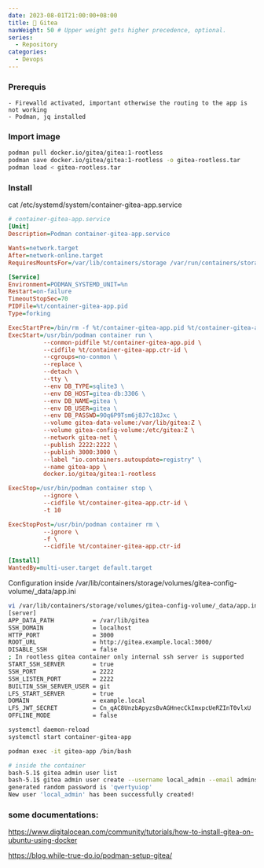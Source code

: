 ```yaml
---
date: 2023-08-01T21:00:00+08:00
title: 🍵 Gitea
navWeight: 50 # Upper weight gets higher precedence, optional.
series:
  - Repository
categories:
  - Devops
---
```



### Prerequis 

	- Firewalld activated, important otherwise the routing to the app is not working 
	- Podman, jq installed


### Import image

```bash
podman pull docker.io/gitea/gitea:1-rootless
podman save docker.io/gitea/gitea:1-rootless -o gitea-rootless.tar
podman load < gitea-rootless.tar
```

### Install

cat /etc/systemd/system/container-gitea-app.service

```ini
# container-gitea-app.service
[Unit]
Description=Podman container-gitea-app.service

Wants=network.target
After=network-online.target
RequiresMountsFor=/var/lib/containers/storage /var/run/containers/storage

[Service]
Environment=PODMAN_SYSTEMD_UNIT=%n
Restart=on-failure
TimeoutStopSec=70
PIDFile=%t/container-gitea-app.pid
Type=forking

ExecStartPre=/bin/rm -f %t/container-gitea-app.pid %t/container-gitea-app.ctr-id
ExecStart=/usr/bin/podman container run \
          --conmon-pidfile %t/container-gitea-app.pid \
          --cidfile %t/container-gitea-app.ctr-id \
          --cgroups=no-conmon \
          --replace \
          --detach \
          --tty \
          --env DB_TYPE=sqlite3 \
          --env DB_HOST=gitea-db:3306 \
          --env DB_NAME=gitea \
          --env DB_USER=gitea \
          --env DB_PASSWD=9Oq6P9Tsm6j8J7c18Jxc \
          --volume gitea-data-volume:/var/lib/gitea:Z \
          --volume gitea-config-volume:/etc/gitea:Z \
          --network gitea-net \
          --publish 2222:2222 \
          --publish 3000:3000 \
          --label "io.containers.autoupdate=registry" \
          --name gitea-app \
          docker.io/gitea/gitea:1-rootless

ExecStop=/usr/bin/podman container stop \
          --ignore \
          --cidfile %t/container-gitea-app.ctr-id \
          -t 10

ExecStopPost=/usr/bin/podman container rm \
          --ignore \
          -f \
          --cidfile %t/container-gitea-app.ctr-id

[Install]
WantedBy=multi-user.target default.target
```

Configuration inside /var/lib/containers/storage/volumes/gitea-config-volume/_data/app.ini
```bash
vi /var/lib/containers/storage/volumes/gitea-config-volume/_data/app.ini
[server]
APP_DATA_PATH           = /var/lib/gitea
SSH_DOMAIN              = localhost
HTTP_PORT               = 3000
ROOT_URL                = http://gitea.example.local:3000/
DISABLE_SSH             = false
; In rootless gitea container only internal ssh server is supported
START_SSH_SERVER        = true
SSH_PORT                = 2222
SSH_LISTEN_PORT         = 2222
BUILTIN_SSH_SERVER_USER = git
LFS_START_SERVER        = true
DOMAIN                  = example.local
LFS_JWT_SECRET          = Cn_qAC8UnzbApyzsBvAGHnecCkImxpcUeRZInT0vlxU
OFFLINE_MODE            = false
```

```bash
systemctl daemon-reload 
systemctl start container-gitea-app
```

```bash 
podman exec -it gitea-app /bin/bash

# inside the container
bash-5.1$ gitea admin user list
bash-5.1$ gitea admin user create --username local_admin --email admins@email.earth --admin --random-password
generated random password is 'qwertyuiop'
New user 'local_admin' has been successfully created!
```


### some documentations:

https://www.digitalocean.com/community/tutorials/how-to-install-gitea-on-ubuntu-using-docker

https://blog.while-true-do.io/podman-setup-gitea/